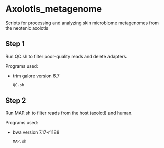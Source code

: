 # Axolotls_metagenome
Scripts for processing and analyzing skin microbiome metagenomes from the neotenic axolotls

## Step 1
Run QC.sh to filter poor-quality reads and delete adapters.

Programs used:
* trim galore version 6.7

    `QC.sh`

## Step 2
Run MAP.sh to filter reads from the host (axolotl) and human.

Programs used:
* bwa version 7.17-r1188

    `MAP.sh`
